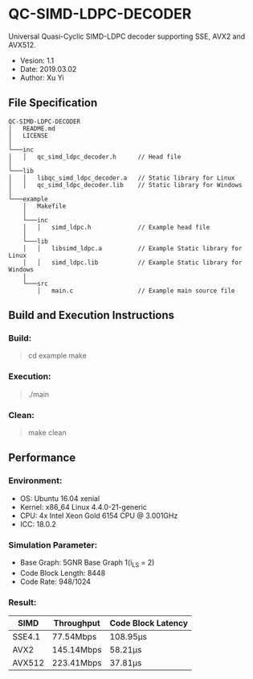 QC-SIMD-LDPC-DECODER
============================================================

Universal Quasi-Cyclic SIMD-LDPC decoder supporting SSE, AVX2 and AVX512.

* Vesion:   1.1
* Date:     2019.03.02
* Author:   Xu Yi

File Specification
------------------------------------------------------------

```
QC-SIMD-LDPC-DECODER
│   README.md
│   LICENSE
│
└───inc
│   │   qc_simd_ldpc_decoder.h      // Head file
│   
└───lib
│   │   libqc_simd_ldpc_decoder.a   // Static library for Linux
│   │   qc_simd_ldpc_decoder.lib    // Static library for Windows
│   
└───example
    │   Makefile
    │
    └───inc
    │   │   simd_ldpc.h             // Example head file
    │
    └───lib
    │   │   libsimd_ldpc.a          // Example Static library for Linux
    │   │   simd_ldpc.lib           // Example Static library for Windows
    │   
    └───src
        │   main.c                  // Example main source file
```


Build and Execution Instructions
------------------------------------------------------------

### Build:
> cd example
> make

### Execution:
> ./main

### Clean:
> make clean

Performance
------------------------------------------------------------

### Environment:
* OS: Ubuntu 16.04 xenial
* Kernel: x86_64 Linux 4.4.0-21-generic
* CPU: 4x Intel Xeon Gold 6154 CPU @ 3.001GHz
* ICC: 18.0.2

### Simulation Parameter:

* Base Graph: 5GNR Base Graph 1(i<sub>LS</sub> = 2)
* Code Block Length: 8448
* Code Rate: 948/1024

### Result:
| SIMD          | Throughput    | Code Block Latency    |
| ------------- | ------------- | --------------------- |
| SSE4.1        | 77.54Mbps     | 108.95μs              |
| AVX2          | 145.14Mbps    | 58.21μs               |
| AVX512        | 223.41Mbps    | 37.81μs               |